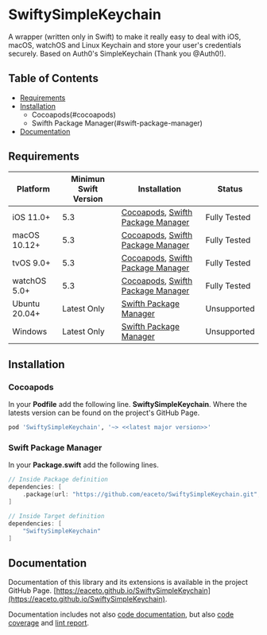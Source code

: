 # SwiftySimpleKeychain

A wrapper (written only in Swift) to make it really easy to deal with iOS, macOS, watchOS and Linux Keychain and store your user's credentials securely. Based on Auth0's SimpleKeychain (Thank you @Auth0!).

## Table of Contents

- [Requirements](#requirements)
- [Installation](#installation)
    - Cocoapods(#cocoapods)
    - Swifth Package Manager(#swift-package-manager)
- [Documentation](#documentation)

## Requirements

| Platform | Minimun Swift Version | Installation | Status |
| --- | --- | --- | -- |
| iOS 11.0+ | 5.3 | [Cocoapods](#cocoapods), [Swifth Package Manager](#swift-package-manager) | Fully Tested |
| macOS 10.12+ | 5.3 | [Cocoapods](#cocoapods), [Swifth Package Manager](#swift-package-manager) | Fully Tested | 
| tvOS 9.0+ | 5.3 | [Cocoapods](#cocoapods), [Swifth Package Manager](#swift-package-manager) | Fully Tested | 
| watchOS 5.0+ | 5.3 | [Cocoapods](#cocoapods), [Swifth Package Manager](#swift-package-manager) | Fully Tested | 
| Ubuntu 20.04+ | Latest Only | [Swifth Package Manager](#swift-package-manager) | Unsupported | 
| Windows | Latest Only | [Swifth Package Manager](#swift-package-manager) | Unsupported | 

## Installation

### Cocoapods

In your **Podfile** add the following line. **SwiftySimpleKeychain**. Where the latests version can be found on the project's GitHub Page.

```ruby
pod 'SwiftySimpleKeychain', '~> <<latest major version>>'
```

### Swift Package Manager

In your **Package.swift** add the following lines.

```swift
// Inside Package definition
dependencies: [
    .package(url: "https://github.com/eaceto/SwiftySimpleKeychain.git", .upToNextMajor("<<latest major version>>"))
]

// Inside Target definition
dependencies: [
    "SwiftySimpleKeychain"
]
```

## Documentation

Documentation of this library and its extensions is available in the project GitHub Page. [https://eaceto.github.io/SwiftySimpleKeychain](https://eaceto.github.io/SwiftySimpleKeychain).

Documentation includes not also [code documentation](https://eaceto.github.io/SwiftySimpleKeychain/), but also [code coverage](https://eaceto.github.io/SwiftySimpleKeychain/coverage/index.html) and [lint report](https://eaceto.github.io/SwiftySimpleKeychain/lint/index.html).